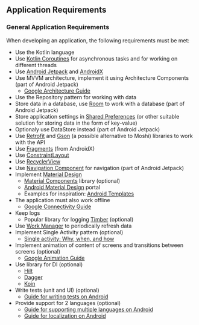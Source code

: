 ## Application Requirements
### General Application Requirements
When developing an application, the following requirements must be met: 

- Use the Kotlin language 
- Use [Kotlin Coroutines](https://developer.android.com/kotlin/coroutines) for asynchronous tasks and for working on different threads 
- Use [Android Jetpack](https://developer.android.com/jetpack) and [AndroidX](https://developer.android.com/jetpack/androidx) 
- Use MVVM architecture, implement it using Architecture Components (part of Android Jetpack) 
   - [Google Architecture Guide](https://developer.android.com/jetpack/guide) 
- Use the Repository pattern for working with data 
- Store data in a database, use [Room](https://developer.android.com/training/data-storage/room) to work with a database (part of Android Jetpack) 
- Store application settings in [Shared Preferences](https://developer.android.com/training/data-storage/shared-preferences) (or other suitable solution for storing data in the form of key-value) 
- Optionaly use DataStore instead (part of Android Jetpack) 
- Use [Retrofit](https://square.github.io/retrofit) and [Gson](https://github.com/google/gson) (a possible alternative to Moshi) libraries to work with the API 
- Use [Fragments](https://developer.android.com/guide/fragments) (from AndroidX) 
- Use [ConstraintLayout](https://developer.android.com/training/constraint-layout) 
- Use [RecyclerView](https://developer.android.com/guide/topics/ui/layout/recyclerview) 
- Use [Navigation Component](https://developer.android.com/guide/navigation) for navigation (part of Android Jetpack) 
- Implement [Material Design](https://developer.android.com/guide/topics/ui/look-and-feel) 
   - [Material Components](https://github.com/material-components/material-components-android) library (optional) 
   - [Android Material Design](https://material.io/develop/android) portal 
   - Examples for inspiration: [Android Templates](https://www.uplabs.com/templates/android) 
- The application must also work offline 
   - [Google Connectivity Guide](https://developer.android.com/docs/quality-guidelines/build-for-billions/connectivity#network-arch) 
- Keep logs 
   - Popular library for logging [Timber](https://github.com/JakeWharton/timber) (optional) 
- Use [Work Manager](https://developer.android.com/topic/libraries/architecture/workmanager) to periodically refresh data 
- Implement Single Activity pattern (optional) 
   - [Single activity: Why, when, and how](https://www.youtube.com/watch?v=2k8x8V77CrU) 
- Implement animation of content of screens and transitions between screens (optional)
   - [Google Animation Guide](https://developer.android.com/training/animation) 
- Use library for DI (optional)
   - [Hilt](https://developer.android.com/training/dependency-injection/hilt-android)
   - [Dagger](https://developer.android.com/training/dependency-injection/dagger-basics)
   - [Koin](https://insert-koin.io/) 
- Write tests (unit and UI) (optional) 
   - [Guide for writing tests on Android](https://developer.android.com/training/testing) 
- Provide support for 2 languages (optional)
   - [Guide for supporting multiple languages on Android](https://developer.android.com/training/basics/supporting-devices/languages) 
   - [Guide for localization on Android](https://developer.android.com/guide/topics/resources/localization)
